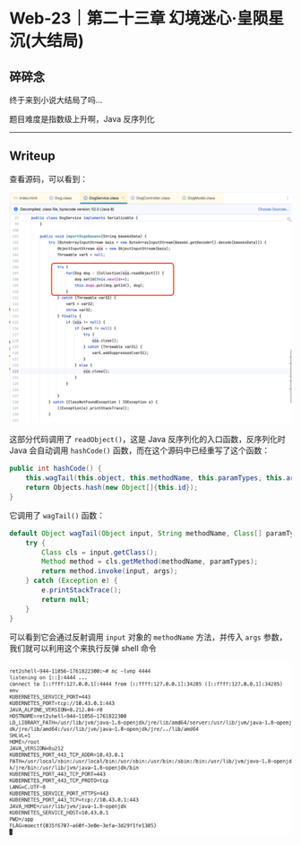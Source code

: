 # Web-23｜第二十三章 幻境迷心·皇陨星沉(大结局)

## 碎碎念

终于来到小说大结局了吗...

题目难度是指数级上升啊，Java 反序列化
***
## Writeup

查看源码，可以看到：

![](../../../../assets/Pasted%20image%2020251030155650.png)

这部分代码调用了 `readObject()`，这是 Java 反序列化的入口函数，反序列化时 Java 会自动调用 `hashCode()` 函数，而在这个源码中已经重写了这个函数：

```java
public int hashCode() {  
    this.wagTail(this.object, this.methodName, this.paramTypes, this.args);  
    return Objects.hash(new Object[]{this.id});  
}
```

它调用了 `wagTail()` 函数：

```java
default Object wagTail(Object input, String methodName, Class[] paramTypes, Object[] args) {  
    try {  
        Class cls = input.getClass();  
        Method method = cls.getMethod(methodName, paramTypes);  
        return method.invoke(input, args);  
    } catch (Exception e) {  
        e.printStackTrace();  
        return null;  
    }  
}
```

可以看到它会通过反射调用 `input` 对象的 `methodName` 方法，并传入 `args` 参数，我们就可以利用这个来执行反弹 shell 命令

![](../../../../assets/Pasted%20image%2020251030192136.png)